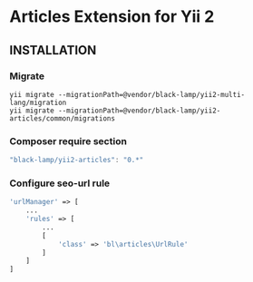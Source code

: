 Articles Extension for Yii 2
=====================================

INSTALLATION
------------

### Migrate

	yii migrate --migrationPath=@vendor/black-lamp/yii2-multi-lang/migration
	yii migrate --migrationPath=@vendor/black-lamp/yii2-articles/common/migrations

### Composer require section
```javascript
"black-lamp/yii2-articles": "0.*"
```


### Configure seo-url rule
```php
'urlManager' => [
	...
	'rules' => [
		...
		[
			'class' => 'bl\articles\UrlRule'
		]
	]
]
```
